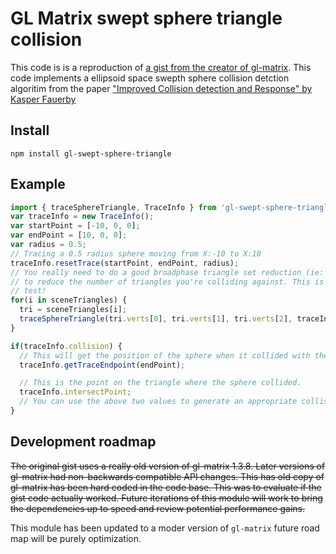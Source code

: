 # GL Matrix swept sphere triangle collision
This code is is a reproduction of [a gist from the creator of gl-matrix](https://gist.github.com/toji/2802287). This code implements a ellipsoid space swepth sphere collision detction algoritim from the paper ["Improved Collision detection and Response" by Kasper Fauerby](http://www.peroxide.dk/papers/collision/collision.pdf)

## Install

```
npm install gl-swept-sphere-triangle
```


## Example

```javascript
import { traceSphereTriangle, TraceInfo } from 'gl-swept-sphere-triangle';
var traceInfo = new TraceInfo();
var startPoint = [-10, 0, 0];
var endPoint = [10, 0, 0];
var radius = 0.5;
// Tracing a 0.5 radius sphere moving from X:-10 to X:10
traceInfo.resetTrace(startPoint, endPoint, radius);
// You really need to do a good broadphase triangle set reduction (ie: octree)
// to reduce the number of triangles you're colliding against. This is not a cheap
// test!
for(i in sceneTriangles) {
  tri = sceneTriangles[i];
  traceSphereTriangle(tri.verts[0], tri.verts[1], tri.verts[2], traceInfo);
}

if(traceInfo.collision) {
  // This will get the position of the sphere when it collided with the closest triangle
  traceInfo.getTraceEndpoint(endPoint);

  // This is the point on the triangle where the sphere collided.
  traceInfo.intersectPoint;
  // You can use the above two values to generate an appropriate collision response.
}
 ```


## Development roadmap
~~The original gist uses a really old version of gl-matrix 1.3.8. Later versions of gl-matrix had non-backwards compatible API changes. This has old copy of gl-matrix has been hard coded in the code base. This was to evaluate if the gist code actually worked. Future iterations of this module will work to bring the dependencies up to speed and review potential performance gains.~~

This module has been updated to a moder version of `gl-matrix` future road map will be purely optimization.
